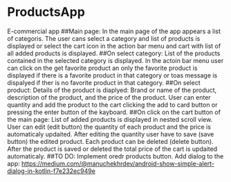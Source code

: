 # ProductsApp
E-commercial app
##Main page:
In the main page of the app appears a list of categoris. The user cans select a category and list of products is displayed or select the cart icon in the action bar menu and cart with list of all added products is displayed.
##On select category:
    List of the products contained in the selected category is displayed. In the actoin bar menu user can click on the get favorite product an only the favorite product is displayed if there is a favorite product in that category or toas message is dispalyed if ther is no favorite product in that category.
##On select product:
    Details of the product is diaplyed: Brand or name of the product, description of the product, and the price of the product. User can enter quantity and add the product to the cart clicking the add to card button or pressing the enter button of the kayboard.
##On click on the cart button of the main page:
    List of added products is displayed in nested scroll view. User can edit (edit button) the quantity of each product and the price is automaticaly updaited. After editing the quantity user have to save (save button) the edited product. Each product can be deleted (delete button). After the product is saved or deleted the total price of the cart is updaited automaticaly.
##TO DO:
 Implement oredr products button.
 Add dialog to the app: https://medium.com/@manuchekhrdev/android-show-simple-alert-dialog-in-kotlin-f7e232ec949e

